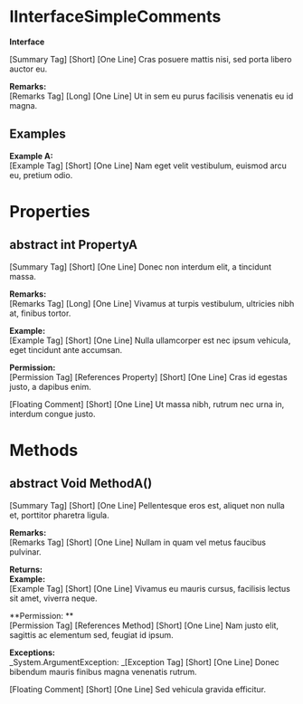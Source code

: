 # IInterfaceSimpleComments

**Interface**  
  
[Summary Tag] [Short] [One Line] Cras posuere mattis nisi, sed porta libero auctor eu.

**Remarks:**  
[Remarks Tag] [Long] [One Line] Ut in sem eu purus facilisis venenatis eu id magna.

## Examples

**Example A:**  
[Example Tag] [Short] [One Line] Nam eget velit vestibulum, euismod arcu eu, pretium odio.

# Properties

## abstract int PropertyA

[Summary Tag] [Short] [One Line] Donec non interdum elit, a tincidunt massa.

**Remarks:**  
[Remarks Tag] [Long] [One Line] Vivamus at turpis vestibulum, ultricies nibh at, finibus tortor.

**Example:**  
[Example Tag] [Short] [One Line] Nulla ullamcorper est nec ipsum vehicula, eget tincidunt ante accumsan.

**Permission:**  
[Permission Tag] [References Property] [Short] [One Line] Cras id egestas justo, a dapibus enim.

[Floating Comment] [Short] [One Line] Ut massa nibh, rutrum nec urna in, interdum congue justo.

# Methods

## abstract Void MethodA()

[Summary Tag] [Short] [One Line] Pellentesque eros est, aliquet non nulla et, porttitor pharetra ligula.

**Remarks:**  
[Remarks Tag] [Short] [One Line] Nullam in quam vel metus faucibus pulvinar.

**Returns:**  
**Example:**  
[Example Tag] [Short] [One Line] Vivamus eu mauris cursus, facilisis lectus sit amet, viverra neque.

**Permission: **  
[Permission Tag] [References Method] [Short] [One Line] Nam justo elit, sagittis ac elementum sed, feugiat id ipsum.

**Exceptions:**  
_System.ArgumentException: _[Exception Tag] [Short] [One Line] Donec bibendum mauris finibus magna venenatis rutrum.

[Floating Comment] [Short] [One Line] Sed vehicula gravida efficitur.

